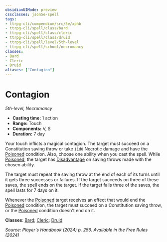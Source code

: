 ```yaml
---
obsidianUIMode: preview
cssclasses: json5e-spell
tags:
- ttrpg-cli/compendium/src/5e/xphb
- ttrpg-cli/spell/class/bard
- ttrpg-cli/spell/class/cleric
- ttrpg-cli/spell/class/druid
- ttrpg-cli/spell/level/5th-level
- ttrpg-cli/spell/school/necromancy
classes:
- Bard
- Cleric
- Druid
aliases: ["Contagion"]
---
```

# Contagion
*5th-level, Necromancy*  


- **Casting time:** 1 action
- **Range:** Touch
- **Components:** V, S
- **Duration:** 7 day

Your touch inflicts a magical contagion. The target must succeed on a Constitution saving throw or take `11d8` Necrotic damage and have the [Poisoned](3-Mechanics/CLI/rules/conditions.md#Poisoned) condition. Also, choose one ability when you cast the spell. While [Poisoned](3-Mechanics/CLI/rules/conditions.md#Poisoned), the target has [Disadvantage](3-Mechanics/CLI/rules/variant-rules/disadvantage-xphb.md) on saving throws made with the chosen ability.

The target must repeat the saving throw at the end of each of its turns until it gets three successes or failures. If the target succeeds on three of these saves, the spell ends on the target. If the target fails three of the saves, the spell lasts for 7 days on it.

Whenever the [Poisoned](3-Mechanics/CLI/rules/conditions.md#Poisoned) target receives an effect that would end the [Poisoned](3-Mechanics/CLI/rules/conditions.md#Poisoned) condition, the target must succeed on a Constitution saving throw, or the [Poisoned](3-Mechanics/CLI/rules/conditions.md#Poisoned) condition doesn't end on it.

**Classes**: [Bard](list-spells-classes-bard); [Cleric](list-spells-classes-cleric); [Druid](list-spells-classes-druid)

*Source: Player's Handbook (2024) p. 256. Available in the Free Rules (2024)*
